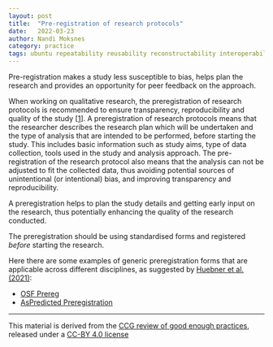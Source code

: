 ```yaml
---
layout: post
title:  "Pre-registration of research protocols"
date:   2022-03-23
author: Nandi Moksnes
category: practice
tags: ubuntu repeatability reusability reconstructability interoperability auditability
---
```


Pre-registration makes a study less susceptible to bias, helps plan the research and provides an opportunity for peer feedback on the approach.

When working on qualitative research, the preregistration of research protocols is recommended to ensure transparency, reproducibility and quality of the study [[1]]. A preregistration of research protocols means that the researcher describes the research plan which will be undertaken and the type of analysis that are intended to be performed, before starting the study. This includes basic information such as study aims, type of data collection, tools used in the study and analysis approach.  The pre-registration of the research protocol also means that the analysis can not be adjusted to fit the collected data, thus avoiding potential sources of unintentional (or intentional) bias, and improving transparency and reproducibility.

A preregistration helps to plan the study details and getting early input on the research, thus potentially enhancing the quality of the research conducted.

The preregistration should be using standardised forms and registered *before* starting the research.

Here there are some examples of generic preregistration forms that are applicable across different disciplines, as suggested by [Huebner et al. (2021)](https://journal-buildingscities.org/articles/10.5334/bc.67/#T1n):
- [OSF Prereg](https://osf.io/prereg/)
- [AsPredicted Preregistration](https://aspredicted.org/)

---

This material is derived from the [CCG review of good enough practices][2], released under a [CC-BY 4.0 license][3]

[1]: <https://journal-buildingscities.org/articles/10.5334/bc.67/> "G. M. Huebner, M. J. Fell, and N. E. Watson, ‘Improving energy research practices: 1067 guidance for transparency, reproducibility and quality’, Buildings and Cities, vol. 2, 1068 no. 1, pp. 1–20, Jan. 2021, doi: 10.5334/bc.67."

[2]: https://zenodo.org/record/5911546#.YjsSSRDMI-R "Usher, William, Beltramo, Agnese, Gardumi, Francesco, Martin, Viktoria, & Petrarulo, Luca. (2022). CCG Platform - Body of Knowledge: Review of Good Practice (1.3). Zenodo. https://doi.org/10.5281/zenodo.5911546"

[3]: https://creativecommons.org/licenses/by/4.0/legalcode
